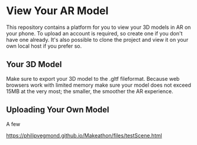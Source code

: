 # View Your AR Model

This repository contains a platform for you to view your 3D models in AR on your phone.
To upload an account is required, so create one if you don't have one already.
It's also possible to clone the project and view it on your own local host if you prefer so.

## Your 3D Model

Make sure to export your 3D model to the .gltf fileformat.
Because web browsers work with limited memory make sure your model does not exceed 15MB at the very most; the smaller, the smoother the AR experience.

## Uploading Your Own Model

A few

https://philipvegmond.github.io/Makeathon/files/testScene.html
